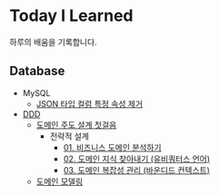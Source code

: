 # Today I Learned
하루의 배움을 기록합니다.

## Database
* MySQL
    * [JSON 타입 컬럼 특정 속성 제거](https://github.com/swakswak/TIL/blob/main/Database/MySQL/%5BMySQL%5D%20JSON%20%ED%83%80%EC%9E%85%20%EC%BB%AC%EB%9F%BC%20%ED%8A%B9%EC%A0%95%20%EC%86%8D%EC%84%B1%20%EC%A0%9C%EA%B1%B0.md)
* [DDD](https://github.com/swakswak/TIL/tree/main/DDD)
  * [도메인 주도 설계 첫걸음](https://github.com/swakswak/TIL/tree/main/DDD/%5B%EB%8F%84%EC%84%9C%5D%20%EB%8F%84%EB%A9%94%EC%9D%B8%20%EC%A3%BC%EB%8F%84%20%EC%84%A4%EA%B3%84%20%EC%B2%AB%EA%B1%B8%EC%9D%8C)
      * 전략적 설계
        * [01. 비즈니스 도메인 분석하기](https://github.com/swakswak/TIL/blob/main/DDD/%EB%8F%84%EB%A9%94%EC%9D%B8%20%EC%A3%BC%EB%8F%84%20%EC%84%A4%EA%B3%84%20%EC%B2%AB%EA%B1%B8%EC%9D%8C/%EC%A0%84%EB%9E%B5%EC%A0%81%20%EC%84%A4%EA%B3%84/01.%20%EB%B9%84%EC%A6%88%EB%8B%88%EC%8A%A4%20%EB%8F%84%EB%A9%94%EC%9D%B8%20%EB%B6%84%EC%84%9D%ED%95%98%EA%B8%B0.md)
        * [02. 도메인 지식 찾아내기 (유비쿼터스 언어)](https://github.com/swakswak/TIL/blob/main/DDD/%5B%EB%8F%84%EC%84%9C%5D%20%EB%8F%84%EB%A9%94%EC%9D%B8%20%EC%A3%BC%EB%8F%84%20%EC%84%A4%EA%B3%84%20%EC%B2%AB%EA%B1%B8%EC%9D%8C/%EC%A0%84%EB%9E%B5%EC%A0%81%20%EC%84%A4%EA%B3%84/02.%20%EB%8F%84%EB%A9%94%EC%9D%B8%20%EC%A7%80%EC%8B%9D%20%EC%B0%BE%EC%95%84%EB%82%B4%EA%B8%B0%20(%EC%9C%A0%EB%B9%84%EC%BF%BC%ED%84%B0%EC%8A%A4%20%EC%96%B8%EC%96%B4).md)
        * [03. 도메인 복잡성 관리 (바운디드 컨텍스트)](https://github.com/swakswak/TIL/blob/main/DDD/%5B%EB%8F%84%EC%84%9C%5D%20%EB%8F%84%EB%A9%94%EC%9D%B8%20%EC%A3%BC%EB%8F%84%20%EC%84%A4%EA%B3%84%20%EC%B2%AB%EA%B1%B8%EC%9D%8C/%EC%A0%84%EB%9E%B5%EC%A0%81%20%EC%84%A4%EA%B3%84/03.%20%EB%8F%84%EB%A9%94%EC%9D%B8%20%EB%B3%B5%EC%9E%A1%EC%84%B1%20%EA%B4%80%EB%A6%AC%20(%EB%B0%94%EC%9A%B4%EB%94%94%EB%93%9C%20%EC%BB%A8%ED%85%8C%EC%8A%A4%ED%8A%B8).md)
  * [도메인 모델링](https://github.com/swakswak/TIL/blob/main/DDD/%EB%8F%84%EB%A9%94%EC%9D%B8%20%EB%AA%A8%EB%8D%B8%EB%A7%81.md)